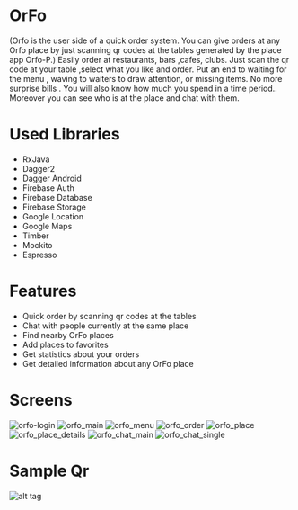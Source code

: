 # OrFo

(Orfo is the user side of a quick order system. You can give orders at any Orfo place by just scanning qr codes at the tables generated by the place app Orfo-P.)
 Easily order at restaurants, bars ,cafes, clubs. Just scan the qr code at your table ,select what you like and order.  Put an end to waiting for the menu , waving to waiters to draw attention, or missing items. No more surprise bills . You will also know how much you spend in a time period..
Moreover you can see who is at the place and chat with them. 

# Used Libraries
- RxJava
- Dagger2
- Dagger Android
- Firebase Auth
- Firebase Database
- Firebase Storage
- Google Location
- Google Maps 
- Timber
- Mockito
- Espresso

# Features
- Quick order by scanning qr codes at the tables
- Chat with people currently at the same place
- Find nearby OrFo places
- Add places to favorites
- Get statistics about your orders
- Get detailed information about any OrFo place

# Screens
![orfo-login](https://user-images.githubusercontent.com/18499393/45298438-297e1380-b511-11e8-9cd8-39954e69217a.png)
![orfo_main](https://user-images.githubusercontent.com/18499393/45298439-297e1380-b511-11e8-8a6c-2a069656043a.png)
![orfo_menu](https://user-images.githubusercontent.com/18499393/45298440-297e1380-b511-11e8-84c1-1c5348c20752.png)
![orfo_order](https://user-images.githubusercontent.com/18499393/45298441-297e1380-b511-11e8-8607-d64b90a47b35.png)
![orfo_place](https://user-images.githubusercontent.com/18499393/45298442-2a16aa00-b511-11e8-8c88-185d44f647e3.png)
![orfo_place_details](https://user-images.githubusercontent.com/18499393/45298443-2a16aa00-b511-11e8-86f0-12aa2319e26f.png)
![orfo_chat_main](https://user-images.githubusercontent.com/18499393/45298445-2aaf4080-b511-11e8-972f-3893b3c182db.png)
![orfo_chat_single](https://user-images.githubusercontent.com/18499393/45298447-2aaf4080-b511-11e8-9727-9a3a411329b8.png)


# Sample Qr
![alt tag](https://cloud.githubusercontent.com/assets/18499393/25159861/3d155a30-24bb-11e7-989e-9af843d46742.jpg)